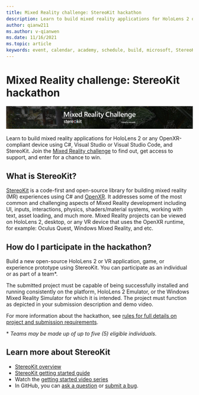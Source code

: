 ```yaml
---
title: Mixed Reality challenge: StereoKit hackathon
description: Learn to build mixed reality applications for HoloLens 2 or any OpenXR compliant device using C#, Visual Studio or Visual Studio Code, and StereoKit 
author: qianw211
ms.author: v-qianwen
ms.date: 11/16/2021
ms.topic: article
keywords: event, calendar, academy, schedule, build, microsoft, StereoKit
---
```


# Mixed Reality challenge: StereoKit hackathon

![Mixed Reality challenge: StereoKit hackathon](images/stereokit-hackathon-dev-post-banner.png)

Learn to build mixed reality applications for HoloLens 2 or any OpenXR-compliant device using C#, Visual Studio or Visual Studio Code, and StereoKit. Join the [Mixed Reality challenge](https://techcommunity.microsoft.com/t5/mixed-reality-blog/mixedrealitychallenge-stereokit/ba-p/2898397) to find out, get access to support, and enter for a chance to win. 

## What is StereoKit?

[StereoKit](https://stereokit.net/) is a code-first and open-source library for building mixed reality (MR) experiences using C# and [OpenXR](/windows/mixed-reality/develop/native/openxr). It addresses some of the most common and challenging aspects of Mixed Reality development including UI, inputs, interactions, physics, shaders/material systems, working with text, asset loading, and much more. Mixed Reality projects can be viewed on HoloLens 2, desktop, or any VR device that uses the OpenXR runtime, for example: Oculus Quest, Windows Mixed Reality, and etc.

## How do I participate in the hackathon?

Build a new open-source HoloLens 2 or VR application, game, or experience prototype using StereoKit. You can participate as an individual or as part of a team\*. 

The submitted project must be capable of being successfully installed and running consistently on the platform, HoloLens 2 Emulator, or the Windows Mixed Reality Simulator for which it is intended. The project must function as depicted in your submission description and demo video. 

For more information about the hackathon, see [rules for full details on project and submission requirements](https://mixed-reality-stereokit.devpost.com/rules).  

\* *Teams may be made up of up to five (5) eligible individuals.*

## Learn more about StereoKit

* [StereoKit overview](https://stereokit.net/)
* [StereoKit getting started guide](https://stereokit.net/Pages/Guides/Getting-Started.html)
* Watch the [getting started video series](https://www.youtube.com/playlist?list=PLlrxD0HtieHjrKH44ZUatzfM8fXt2CmWv)
* In GitHub, you can [ask a question](https://github.com/maluoi/StereoKit/discussions) or [submit a bug](https://github.com/maluoi/StereoKit/issues).

